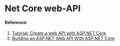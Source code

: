 # Net Core web-API

#### Reference

1. [Tutorial: Create a web API with ASP.NET Core](https://learn.microsoft.com/en-us/aspnet/core/tutorials/first-web-api?view=aspnetcore-6.0&tabs=visual-studio-code)
2. [Building an ASP.NET Web API With ASP.NET Core](https://www.toptal.com/asp-dot-net/asp-net-web-api-tutorial)
